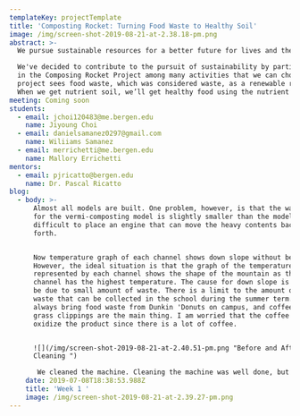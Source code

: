 ```yaml
---
templateKey: projectTemplate
title: 'Composting Rocket: Turning Food Waste to Healthy Soil'
image: /img/screen-shot-2019-08-21-at-2.38.18-pm.png
abstract: >-
  We pursue sustainable resources for a better future for lives and the earth.

  We've decided to contribute to the pursuit of sustainability by participating
  in the Composing Rocket Project among many activities that we can choose. Our
  project sees food waste, which was considered waste, as a renewable resource.
  When we get nutrient soil, we’ll get healthy food using the nutrient soil.
meeting: Coming soon
students:
  - email: jchoi120483@me.bergen.edu
    name: Jiyoung Choi
  - email: danielsamanez0297@gmail.com
    name: Wiliiams Samanez
  - email: merrichetti@me.bergen.edu
    name: Mallory Errichetti
mentors:
  - email: pjricatto@bergen.edu
    name: Dr. Pascal Ricatto
blog:
  - body: >-
      Almost all models are built. One problem, however, is that the warehouse
      for the vermi-composting model is slightly smaller than the model. It is
      difficult to place an engine that can move the heavy contents back and
      forth.


      Now temperature graph of each channel shows down slope without bend.
      However, the ideal situation is that the graph of the temperature
      represented by each channel shows the shape of the mountain as the second
      channel has the highest temperature. The cause for down slope is likely to
      be due to small amount of waste. There is a limit to the amount of food
      waste that can be collected in the school during the summer term. We
      always bring food waste from Dunkin 'Donuts on campus, and coffee and
      grass clippings are the main thing. I am worried that the coffee will
      oxidize the product since there is a lot of coffee.


      ![](/img/screen-shot-2019-08-21-at-2.40.51-pm.png "Before and After
      Cleaning ")

       We cleaned the machine. Cleaning the machine was well done, but one piece of drain is lost and we are going to separate the pipe in the drain for a second. It is not expected to have a significant impact on the machine, personally.
    date: 2019-07-08T18:38:53.988Z
    title: 'Week 1 '
    image: /img/screen-shot-2019-08-21-at-2.39.27-pm.png
---
```


